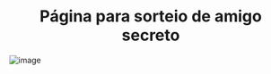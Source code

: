 <h1 align= "center"> Página para sorteio de amigo secreto </h1>

![image](https://github.com/user-attachments/assets/b210703d-19c3-4144-9d18-91a39561d0d0)

